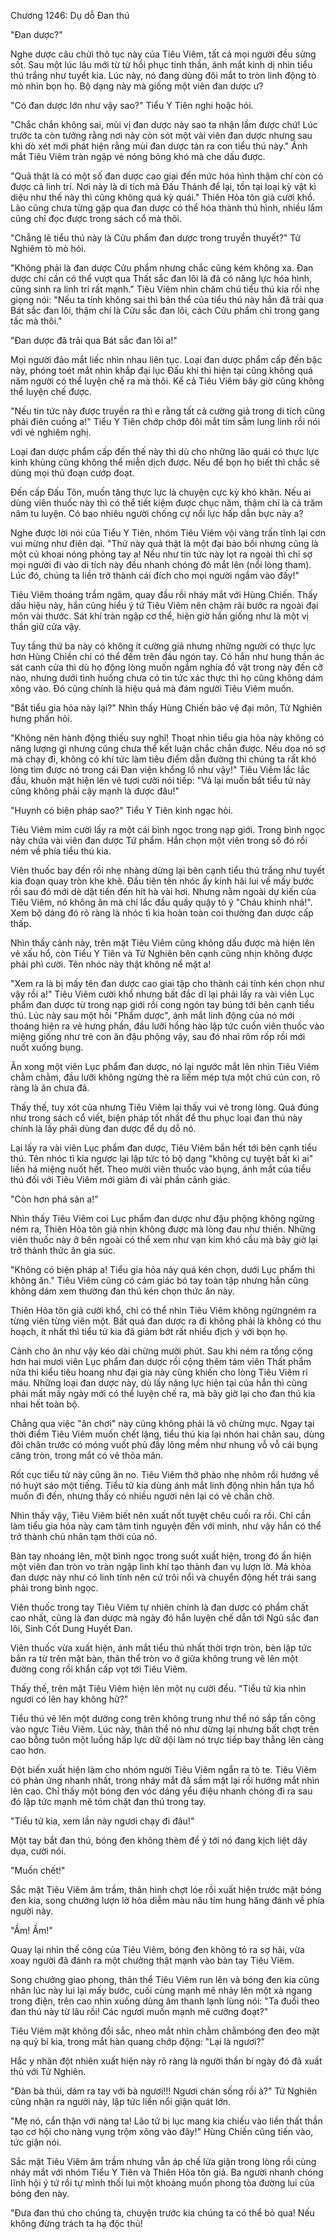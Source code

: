 




Chương 1246: Dụ dỗ Đan thú


"Đan dược?"

Nghe dược câu chửi thô tục này của Tiêu Viêm, tất cả mọi người đều sửng sốt. Sau một lúc lâu mới từ từ hồi phục tinh thần, ánh mắt kinh dị nhìn tiểu thú trắng như tuyết kia. Lúc này, nó đang dùng đôi mắt to tròn linh động tò mò nhìn bọn họ. Bộ dạng này mà giống một viên đan dược ư?

"Có đan dược lớn như vậy sao?" Tiểu Y Tiên nghi hoặc hỏi.

"Chắc chắn không sai, mùi vị đan dược này sao ta nhận lầm được chứ! Lúc trước ta còn tưởng rằng nơi này còn sót một vài viên đan dược nhưng sau khi dò xét mới phát hiện rằng mùi đan dược tản ra con tiểu thú này." Ánh mắt Tiêu Viêm tràn ngập vẻ nóng bỏng khó mà che dấu được.

"Quả thật là có một số đan dược cao giai đến mức hóa hình thậm chí còn có được cả linh trí. Nơi này là di tích mà Đấu Thánh để lại, tồn tại loại kỳ vật kì diệu như thế này thì cũng không quá kỳ quái." Thiên Hỏa tôn giả cười khổ. Lão cũng chưa từng gặp qua đan dược có thể hóa thành thú hình, nhiều lắm cũng chỉ đọc được trong sách cổ mà thôi.

"Chẳng lẽ tiểu thú này là Cửu phẩm đan dược trong truyền thuyết?" Tử Nghiêm tò mò hỏi.

"Không phải là đan dược Cửu phẩm nhưng chắc cũng kém không xa. Đan dược chỉ cần có thể vượt qua Thất sắc đan lôi là đã có năng lực hóa hình, cũng sinh ra linh trí rất mạnh." Tiêu Viêm nhìn chăm chú tiểu thú kia rồi nhẹ giọng nói: "Nếu ta tính không sai thì bản thể của tiểu thú này hẳn đã trải qua Bát sắc đan lôi, thậm chí là Cửu sắc đan lôi, cách Cửu phẩm chỉ trong gang tấc mà thôi."

"Đan dược đã trải qua Bát sắc đan lôi a!"

Mọi người đảo mắt liếc nhìn nhau liên tục. Loại đan dược phẩm cấp đến bậc này, phóng toét mắt nhìn khắp đại lục Đấu khí thì hiện tại cũng không quá năm người có thể luyện chế ra mà thôi. Kể cả Tiêu Viêm bây giờ cũng không thể luyện chế được.

"Nếu tin tức này được truyền ra thì e rằng tất cả cường giả trong di tích cũng phải điên cuồng a!" Tiểu Y Tiên chớp chớp đôi mắt tím sẫm lung linh rồi nói với vẻ nghiêm nghị.

Loại đan dược phẩm cấp đến thế này thì dù cho những lão quái có thực lực kinh khủng cũng không thể miễn dịch được. Nếu để bọn họ biết thì chắc sẽ dùng mọi thủ đoạn cướp đoạt.

Đến cấp Đấu Tôn, muốn tăng thực lực là chuyện cực kỳ khó khăn. Nếu ai dùng viên thuốc này thì có thể tiết kiệm được chục năm, thậm chí là cả trăm năm tu luyện. Có bao nhiêu người chống cự nổi lực hấp dẫn bực này a?

Nghe được lời nói của Tiểu Y Tiên, nhóm Tiêu Viêm vội vàng trấn tĩnh lại cơn vui mừng như điên dại. "Thứ này quả thật là một đại bảo bối nhưng cũng là một củ khoai nóng phỏng tay a! Nếu như tin tức này lọt ra ngoài thì chỉ sợ mọi người đi vào di tích này đều nhanh chóng đỏ mắt lên (nổi lòng tham). Lúc đó, chúng ta liền trở thành cái đích cho mọi người ngắm vào đấy!"

Tiêu Viêm thoáng trầm ngâm, quay đầu rồi nháy mắt với Hùng Chiến. Thấy dấu hiệu này, hắn cũng hiểu ý tứ Tiêu Viêm nên chậm rãi bước ra ngoài đại môn vài thước. Sát khí tràn ngập cơ thể, hiện giờ hắn giống như là một vị thần giữ cửa vậy.

Tuy tầng thứ ba này có không ít cường giả nhưng những người có thực lực hơn Hùng Chiền chỉ có thể đếm trên đầu ngón tay. Có hắn như hung thần ác sát canh cửa thì dù họ động lòng muốn ngắm nghía đồ vật trong này đến cỡ nào, nhưng dưới tình huống chưa có tin tức xác thực thì họ cũng không dám xông vào. Đó cũng chính là hiệu quả mà đám người Tiêu Viêm muốn.

"Bắt tiểu gia hỏa này lại?" Nhìn thấy Hùng Chiến bảo vệ đại môn, Tử Nghiên hưng phấn hỏi.

"Không nên hành động thiếu suy nghĩ! Thoạt nhìn tiểu gia hỏa này không có năng lượng gì nhưng cũng chưa thể kết luận chắc chắn được. Nếu dọa nó sợ mà chạy đi, không có khí tức làm tiêu điểm dẫn đường thì chúng ta rất khó lòng tìm được nó trong cái Đan viện khổng lồ như vậy!" Tiêu Viêm lắc lắc đầu, khuôn mặt hiện lên vẻ tươi cười nói tiếp: "Vả lại muốn bắt tiểu tử này cũng không phải cậy mạnh là được đâu!"

"Huynh có biện pháp sao?" Tiểu Y Tiên kinh ngạc hỏi.

Tiêu Viêm mỉm cười lấy ra một cái bình ngọc trong nạp giới. Trong bình ngọc này chứa vài viên đan dược Tứ phẩm. Hắn chọn một viên trong số đó rồi ném về phía tiểu thú kia.

Viên thuốc bay đến rồi nhẹ nhàng dừng lại bên cạnh tiểu thú trắng như tuyết kia đoạn quay tròn khe khẽ. Đầu tiên tên nhóc ấy kinh hãi lui về mấy bước rồi sau đó mới dè dặt tiến đến hít hà vài hơi. Nhưng nằm ngoài dự kiến của Tiêu Viêm, nó không ăn mà chỉ lắc đầu quầy quậy tỏ ý "Cháu khinh nhá!". Xem bộ dáng đó rõ ràng là nhóc tì kia hoàn toàn coi thường đan dược cấp thấp.

Nhìn thấy cảnh này, trên mặt Tiêu Viêm cũng không dấu được mà hiện lên vẻ xấu hổ, còn Tiểu Y Tiên và Tử Nghiên bên cạnh cũng nhịn không được phải phì cười. Tên nhóc này thật không nể mặt a!

"Xem ra là bị mấy tên đan dược cao giai tập cho thành cái tính kén chọn như vậy rồi a!" Tiêu Viêm cười khổ nhưng bất đắc dĩ lại phải lấy ra vài viên Lục phẩm đan dược từ trong nạp giới rồi cong ngón tay búng tới bên cạnh tiểu thú. Lúc này sau một hồi "Phẩm dược", ánh mắt linh động của nó mới thoáng hiện ra vẻ hưng phấn, đầu lưỡi hồng hào lập tức cuốn viên thuốc vào miệng giống như trẻ con ăn đậu phộng vậy, sau đó nhai rôm rốp rồi mới nuốt xuống bụng.

Ăn xong một viên Lục phẩm đan dược, nó lại ngước mắt lên nhìn Tiêu Viêm chằm chằm, đầu lưỡi không ngừng thè ra liếm mép tựa một chú cún con, rõ ràng là ăn chưa đã.

Thấy thế, tuy xót của nhưng Tiêu Viêm lại thấy vui vẻ trong lòng. Quả đúng như trong sách cổ viết, biện pháp tốt nhất để thu phục loại đan thú này chính là lấy phải dùng đan dược để dụ dỗ nó.

Lại lấy ra vài viên Lục phẩm đan dược, Tiêu Viêm bắn hết tới bên cạnh tiểu thú. Tên nhóc tì kia ngược lại lập tức tỏ bộ dạng "không cự tuyệt bất kì ai" liền há miệng nuốt hết. Theo mười viên thuốc vào bụng, ánh mắt của tiểu thú đối với Tiêu Viêm mới giảm đi vài phần cảnh giác.

"Còn hơn phá sản a!"

Nhìn thấy Tiêu Viêm coi Lục phẩm đan dược như đậu phộng không ngừng ném ra, Thiên Hỏa tôn giả nhịn không được mà lòng đau như thiến. Những viên thuốc này ở bên ngoài có thể xem như vạn kim khó cầu mà bây giờ lại trở thành thức ăn gia súc.

"Không có biện pháp a! Tiểu gia hỏa này quá kén chọn, dưới Lục phẩm thì không ăn." Tiêu Viêm cũng có cảm giác bó tay toàn tập nhưng hắn cũng không dám xem thường đan thú kén chọn thức ăn này.

Thiên Hỏa tôn giả cười khổ, chỉ có thể nhìn Tiêu Viêm không ngừngném ra từng viên từng viên một. Bất quá đan dược ra đi không phải là không có thu hoạch, ít nhất thì tiểu tử kia đã giảm bớt rất nhiều địch ý với bọn họ.

Cảnh cho ăn như vậy kéo dài chừng mười phút. Sau khi ném ra tổng cộng hơn hai mươi viên Lục phẩm đan dược rồi cộng thêm tám viên Thất phẩm nữa thì kiểu tiêu hoang như đại gia này cũng khiến cho lòng Tiêu Viêm rỉ máu. Những loại đan dược này, dù lấy năng lực hiện tại của hắn thì cũng phải mất mấy ngày mới có thể luyện chế ra, mà bây giờ lại cho đan thú kia nhai hết toàn bộ.

Chẳng qua việc "ăn chơi" này cũng không phải là vô chừng mực. Ngay tại thời điểm Tiêu Viêm muốn chết lặng, tiểu thú kia lại nhón hai chân sau, dùng đôi chân trước có móng vuốt phủ đầy lông mềm như nhung vỗ vỗ cái bụng căng tròn, trong mắt có vẻ thỏa mãn.

Rốt cục tiểu tử này cũng ăn no. Tiêu Viêm thở phào nhẹ nhõm rồi hướng về nó huýt sáo một tiếng. Tiểu tử kia dùng ánh mắt linh động nhìn hắn tựa hồ muốn đi đến, nhưng thấy có nhiều người nên lại có vẻ chần chờ.

Nhìn thấy vậy, Tiêu Viêm biết nên xuất nốt tuyệt chêu cuối ra rồi. Chỉ cần làm tiểu gia hỏa này cam tâm tình nguyện đến với mình, như vậy hắn có thể trở thành chủ nhân tạm thời của nó.

Bàn tay nhoáng lên, một bình ngọc trong suốt xuất hiện, trong đó ẩn hiện một viên đan tròn vo tràn ngập linh khí tạo thành đan vụ lượn lờ. Mà khỏa đan dược này như có linh tính nên cứ trôi nổi và chuyển động hết trái sang phải trong bình ngọc.

Viên thuốc trong tay Tiêu Viêm tự nhiên chính là đan dược có phẩm chất cao nhất, cũng là đan dược mà ngày đó hắn luyện chế dẫn tới Ngũ sắc đan lôi, Sinh Cốt Dung Huyết Đan.

Viên thuốc vừa xuất hiện, ánh mắt tiểu thú nhất thời trợn tròn, bèn lập tức bắn ra từ trên mặt bàn, thân thể tròn vo ở giữa không trung vẽ lên một đường cong rồi khẩn cấp vọt tới Tiêu Viêm.

Thấy thế, trên mặt Tiêu Viêm hiện lên một nụ cười đểu. "Tiểu tử kia nhìn ngươi có lên hay không hử?"

Tiểu thú vẽ lên một dường cong trên không trung như thể nó sắp tấn công vào ngực Tiêu Viêm. Lúc này, thân thể nó như dừng lại nhưng bất chợt trên cao bỗng tuôn một luồng hấp lực dữ dội làm nó trực tiếp bay thẳng lên càng cao hơn.

Đột biến xuất hiện làm cho nhóm người Tiêu Viêm ngẩn ra tò te. Tiêu Viêm có phản ứng nhanh nhất, trong nháy mắt đã sầm mặt lại rồi hướng mắt nhìn lên cao. Chỉ thấy một bóng đen vóc dáng yểu điệu nhanh chóng đi ra sau đó lập tức mạnh mẽ tóm chặt đan thú trong tay.

"Tiểu tử kia, xem lần này ngươi chạy đi đâu!"

Một tay bắt đan thú, bóng đen không thèm để ý tới nó đang kịch liệt dãy dụa, cười nói.

"Muốn chết!"

Sắc mặt Tiêu Viêm âm trầm, thân hình chợt lóe rồi xuất hiện trước mặt bóng đen kia, song chưởng lượn lờ hỏa diễm màu nâu tím hung hăng đánh về phía người này.

"Ầm! Ầm!"

Quay lại nhìn thế công của Tiêu Viêm, bóng đen không tỏ ra sợ hãi, vừa xoay người đã đánh ra một chưởng thật mạnh vào bàn tay Tiêu Viêm.

Song chưởng giao phong, thân thể Tiêu Viêm run lên và bóng đen kia cũng nhân lúc này lui lại mấy bước, cuối cùng mạnh mẽ nhảy lên một xà ngang trong điện, trên cao nhìn xuống dùng âm thanh lạnh lùng nói: "Ta đuổi theo đan thú này từ lâu rồi! Các ngươi muốn mạnh mẽ cưỡng đoạt?"

Tiêu Viêm mặt không đổi sắc, nheo mắt nhìn chằm chằmbóng đen đeo mặt nạ quỷ bí kia, trong mắt hàn quang chớp động: "Lại là ngươi?"

Hắc y nhân đột nhiên xuất hiện này rõ ràng là người thần bí ngày đó đã xuất thủ với Tử Nghiên.

"Đàn bà thúi, dám ra tay với bà ngươi!!! Ngươi chán sống rồi à?" Tử Nghiên cũng nhận ra người này, lập tức liền nổi giận quát lớn.

"Mẹ nó, cẩn thận với nàng ta! Lão tử bị lục mang kia chiếu vào liền thất thần tạo cơ hội cho nàng vụng trộm xông vào đây!" Hùng Chiến cũng tiến vào, tức giận nói.

Sắc mặt Tiêu Viêm âm trầm nhưng vẫn áp chế lửa giận trong lòng rồi cùng nháy mắt với nhóm Tiểu Y Tiên và Thiên Hỏa tôn giả. Ba người nhanh chóng lĩnh hội ý tứ rồi tự mình thối lui một khoảng muốn phong tỏa đường lui của bóng đen này.

"Đưa đan thú cho chúng ta, chuyện trước kia chúng ta có thể bỏ qua! Nếu không đừng trách ta hạ độc thủ!




